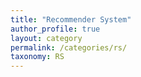 ```yaml
---
title: "Recommender System"
author_profile: true
layout: category
permalink: /categories/rs/
taxonomy: RS
---
```

